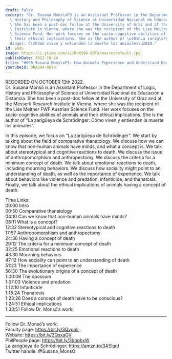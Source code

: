 ```yaml
---
draft: false
excerpt: "Dr. Susana Mons\xF3 is an Assistant Professor in the Department of Logic,\
  \ History and Philosophy of Science at Universidad Nacional de Educaci\xF3n a Distancia.\
  \ She has been a post-doc fellow at the University of Graz and at the Messerli Research\
  \ Institute in Vienna, where she was the recipient of the Lise Meitner FWF Austrian\
  \ Science Fund. Her work focuses on the socio-cognitive abilities of animals and\
  \ their ethical implications. She is the author of \u201CLa zarig\xFCeya de Schr\xF6\
  dinger: C\xF3mo viven y entienden la muerte los animales\u201D."
id: e695
image: https://i.ytimg.com/vi/DhXS94-0QTo/maxresdefault.jpg
publishDate: 2022-10-24
title: "#695 Susana Mons\xF3: How Animals Experience and Understand Death"
youtubeid: DhXS94-0QTo
---
```

RECORDED ON OCTOBER 13th 2022.  
Dr. Susana Monsó is an Assistant Professor in the Department of Logic, History and Philosophy of Science at Universidad Nacional de Educación a Distancia. She has been a post-doc fellow at the University of Graz and at the Messerli Research Institute in Vienna, where she was the recipient of the Lise Meitner FWF Austrian Science Fund. Her work focuses on the socio-cognitive abilities of animals and their ethical implications. She is the author of “La zarigüeya de Schrödinger: Cómo viven y entienden la muerte los animales”.

In this episode, we focus on “La zarigüeya de Schrödinger”. We start by talking about the field of comparative thanatology. We discuss how we can know that non-human animals have minds, and what a concept is. We talk about stereotypical and cognitive reactions to death. We discuss the issue of anthropomorphism and anthropectomy. We discuss the criteria for a minimum concept of death. We talk about emotional reactions to death, including mourning behaviors. We discuss how sociality might point to an understanding of death, as well as the importance of experience. We talk about behaviors like violence and predation, infanticide, and thanatosis. Finally, we talk about the ethical implications of animals having a concept of death.

Time Links:  
00:00 Intro  
00:50  Comparative thanatology  
04:10  Can we know that non-human animals have minds?  
08:11  What is a concept?  
12:32  Stereotypical and cognitive reactions to death  
17:57  Anthropomorphism and anthropectomy  
24:36  Having a concept of death  
29:12  The criteria for a minimum concept of death  
32:25  Emotional reactions to death  
43:30  Mourning behaviors  
47:12  How sociality can point to an understanding of death  
51:23  The importance of experience  
56:30  The evolutionary origins of a concept of death  
1:00:09  The opossum  
1:07:03  Violence and predation  
1:12:10  Infanticide  
1:18:24  Thanatosis  
1:23:26  Does a concept of death have to be conscious?  
1:24:51  Ethical implications  
1:33:51  Follow Dr. Monsó’s work!

---

Follow Dr. Monsó’s work:  
Faculty page: https://bit.ly/3QvpnIr  
Website: https://bit.ly/3QsxaGV  
PhilPeople page: https://bit.ly/3bbpbxW  
La zarigüeya de Schrödinger: https://amzn.to/3ASlqrJ  
Twitter handle: @Susana_MonsO
